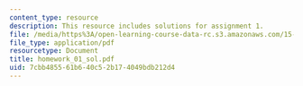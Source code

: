 ```yaml
---
content_type: resource
description: This resource includes solutions for assignment 1.
file: /media/https%3A/open-learning-course-data-rc.s3.amazonaws.com/15-010-economic-analysis-for-business-decisions-fall-2004/7cbb485561b640c52b174049bdb212d4_homework_01_sol.pdf
file_type: application/pdf
resourcetype: Document
title: homework_01_sol.pdf
uid: 7cbb4855-61b6-40c5-2b17-4049bdb212d4
---
```

